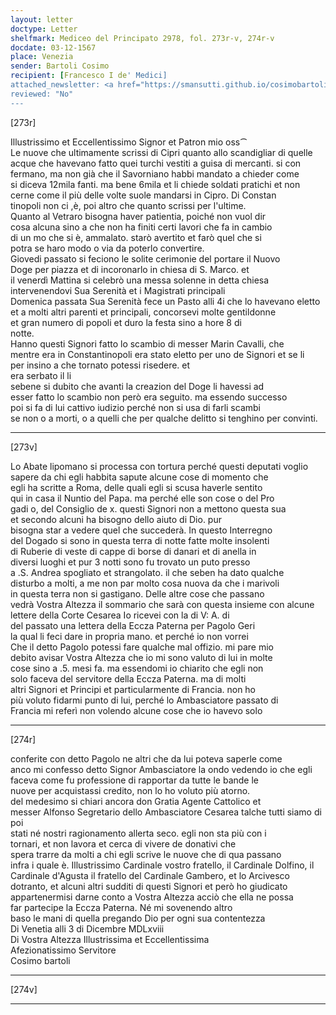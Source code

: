 ```yaml
---
layout: letter
doctype: Letter
shelfmark: Mediceo del Principato 2978, fol. 273r-v, 274r-v
docdate: 03-12-1567
place: Venezia
sender: Bartoli Cosimo
recipient: [Francesco I de' Medici]
attached_newsletter: <a href="https://smansutti.github.io/cosimobartoli/texts/3080_049/">3080_049</a>
reviewed: "No"
---
```


[273r]  
  
  
Illustrissimo et Eccellentissimo Signor et Patron mio oss⁀  
Le nuove che ultimamente scrissi di Cipri quanto allo scandigliar di quelle  
acque che havevano fatto quei turchi vestiti a guisa di mercanti. si con  
fermano, ma non già che il Savorniano habbi mandato a chieder come  
si diceva 12mila fanti. ma bene 6mila et li chiede soldati pratichi et non  
cerne come il più delle volte suole mandarsi in Cipro. Di Constan  
tinopoli non ci ,è, poi altro che quanto scrissi per l'ultime.  
Quanto al Vetraro bisogna haver patientia, poiché non vuol dir  
cosa alcuna sino a che non ha finiti certi lavori che fa in cambio  
di un mo che si è, ammalato. starò avertito et farò quel che si  
potra se haro modo o via da poterlo convertire.  
Giovedi passato si feciono le solite cerimonie del portare il Nuovo  
Doge per piazza et di incoronarlo in chiesa di S. Marco. et  
il venerdì Mattina si celebrò una messa solenne in detta chiesa  
intervenendovi Sua Serenità et i Magistrati principali  
Domenica passata Sua Serenità fece un Pasto alli 4i che lo havevano eletto  
et a molti altri parenti et principali, concorsevi molte gentildonne  
et gran numero di popoli et duro la festa sino a hore 8 di  
notte.  
Hanno questi Signori fatto lo scambio di messer Marin Cavalli, che  
mentre era in Constantinopoli era stato eletto per uno de Signori et se li  
per insino a che tornato potessi risedere. et  
era serbato il li  
sebene si dubito che avanti la creazion del Doge li havessi ad  
esser fatto lo scambio non però era seguito. ma essendo successo  
poi si fa di lui cattivo iudizio perché non si usa di farli scambi  
se non o a morti, o a quelli che per qualche delitto si tenghino per convinti.  
  
---  

[273v]  
  
  
Lo Abate lipomano si processa con tortura perché questi deputati voglio  
sapere da chi egli habbita sapute alcune cose di momento che  
egli ha scritte a Roma, delle quali egli si scusa haverle sentito  
qui in casa il Nuntio del Papa. ma perché elle son cose o del Pro  
gadi o, del Consiglio de x. questi Signori non a mettono questa sua  
et secondo alcuni ha bisogno dello aiuto di Dio. pur  
bisogna star a vedere quel che succederà. In questo Interregno  
del Dogado si sono in questa terra di notte fatte molte insolenti  
di Ruberie di veste di cappe di borse di danari et di anella in  
diversi luoghi et pur 3 notti sono fu trovato un puto presso  
a .S. Andrea spogliato et strangolato. il che seben ha dato qualche  
disturbo a molti, a me non par molto cosa nuova da che i marivoli  
in questa terra non si gastigano. Delle altre cose che passano  
vedrà Vostra Altezza il sommario che sarà con questa insieme con alcune  
lettere della Corte Cesarea Io ricevei con la di V: A. di  
del passato una lettera della Eccza Paterna per Pagolo Geri  
la qual li feci dare in propria mano. et perché io non vorrei  
Che il detto Pagolo potessi fare qualche mal offizio. mi pare mio  
debito avisar Vostra Altezza che io mi sono valuto di lui in molte  
cose sino a .5. mesi fa. ma essendomi io chiarito che egli non  
solo faceva del servitore della Eccza Paterna. ma di molti  
altri Signori et Principi et particularmente di Francia. non ho  
più voluto fidarmi punto di lui, perché lo Ambasciatore passato di  
Francia mi referì non volendo alcune cose che io havevo solo  
  
---  

[274r]  
  
  
conferite con detto Pagolo ne altri che da lui poteva saperle come  
anco mi confesso detto Signor Ambasciatore la ondo vedendo io che egli  
faceva come fu professione di rapportar da tutte le bande le  
nuove per acquistassi credito, non lo ho voluto più atorno.  
del medesimo si chiari ancora don Gratia Agente Cattolico et  
messer Alfonso Segretario dello Ambasciatore Cesarea talche tutti siamo di poi  
stati né nostri ragionamento allerta seco. egli non sta più con i  
tornari, et non lavora et cerca di vivere de donativi che  
spera trarre da molti a chi egli scrive le nuove che di qua passano  
infra i quale è. Illustrissimo Cardinale vostro fratello, il Cardinale Dolfino, il  
Cardinale d'Agusta il fratello del Cardinale Gambero, et lo Arcivesco  
dotranto, et alcuni altri sudditi di questi Signori et però ho giudicato  
appartenermisi darne conto a Vostra Altezza acciò che ella ne possa  
far partecipe la Eccza Paterna. Né mi sovenendo altro  
baso le mani di quella pregando Dio per ogni sua contentezza  
Di Venetia alli 3 di Dicembre MDLxviii  
Di Vostra Altezza Illustrissima et Eccellentissima  
Afezionatissimo Servitore  
Cosimo bartoli  
  
---  

[274v]  
  
  
  
---  

